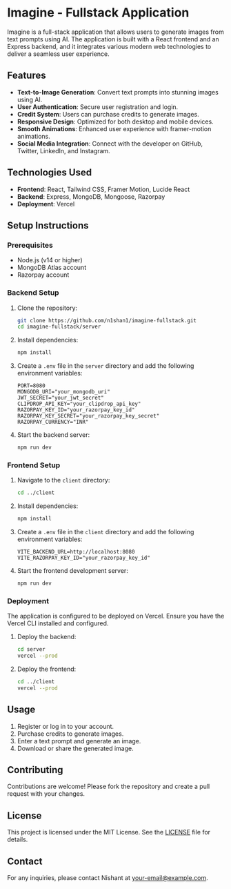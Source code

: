 # Imagine - Fullstack Application

Imagine is a full-stack application that allows users to generate images from text prompts using AI. The application is built with a React frontend and an Express backend, and it integrates various modern web technologies to deliver a seamless user experience.

## Features

- **Text-to-Image Generation**: Convert text prompts into stunning images using AI.
- **User Authentication**: Secure user registration and login.
- **Credit System**: Users can purchase credits to generate images.
- **Responsive Design**: Optimized for both desktop and mobile devices.
- **Smooth Animations**: Enhanced user experience with framer-motion animations.
- **Social Media Integration**: Connect with the developer on GitHub, Twitter, LinkedIn, and Instagram.

## Technologies Used

- **Frontend**: React, Tailwind CSS, Framer Motion, Lucide React
- **Backend**: Express, MongoDB, Mongoose, Razorpay
- **Deployment**: Vercel

## Setup Instructions

### Prerequisites

- Node.js (v14 or higher)
- MongoDB Atlas account
- Razorpay account

### Backend Setup

1. Clone the repository:

   ```bash
   git clone https://github.com/n1shan1/imagine-fullstack.git
   cd imagine-fullstack/server
   ```

2. Install dependencies:

   ```bash
   npm install
   ```

3. Create a `.env` file in the `server` directory and add the following environment variables:

   ```properties
   PORT=8080
   MONGODB_URI="your_mongodb_uri"
   JWT_SECRET="your_jwt_secret"
   CLIPDROP_API_KEY="your_clipdrop_api_key"
   RAZORPAY_KEY_ID="your_razorpay_key_id"
   RAZORPAY_KEY_SECRET="your_razorpay_key_secret"
   RAZORPAY_CURRENCY="INR"
   ```

4. Start the backend server:
   ```bash
   npm run dev
   ```

### Frontend Setup

1. Navigate to the `client` directory:

   ```bash
   cd ../client
   ```

2. Install dependencies:

   ```bash
   npm install
   ```

3. Create a `.env` file in the `client` directory and add the following environment variables:

   ```properties
   VITE_BACKEND_URL=http://localhost:8080
   VITE_RAZORPAY_KEY_ID="your_razorpay_key_id"
   ```

4. Start the frontend development server:
   ```bash
   npm run dev
   ```

### Deployment

The application is configured to be deployed on Vercel. Ensure you have the Vercel CLI installed and configured.

1. Deploy the backend:

   ```bash
   cd server
   vercel --prod
   ```

2. Deploy the frontend:
   ```bash
   cd ../client
   vercel --prod
   ```

## Usage

1. Register or log in to your account.
2. Purchase credits to generate images.
3. Enter a text prompt and generate an image.
4. Download or share the generated image.

## Contributing

Contributions are welcome! Please fork the repository and create a pull request with your changes.

## License

This project is licensed under the MIT License. See the [LICENSE](LICENSE) file for details.

## Contact

For any inquiries, please contact Nishant at [your-email@example.com](mailto:nishantdev03@example.com).
